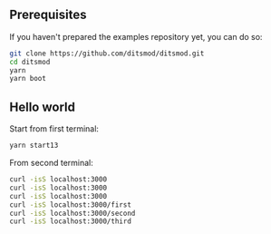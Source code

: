 ## Prerequisites

If you haven't prepared the examples repository yet, you can do so:

```bash
git clone https://github.com/ditsmod/ditsmod.git
cd ditsmod
yarn
yarn boot
```

## Hello world

Start from first terminal:

```bash
yarn start13
```

From second terminal:

```bash
curl -isS localhost:3000
curl -isS localhost:3000
curl -isS localhost:3000
curl -isS localhost:3000/first
curl -isS localhost:3000/second
curl -isS localhost:3000/third
```
